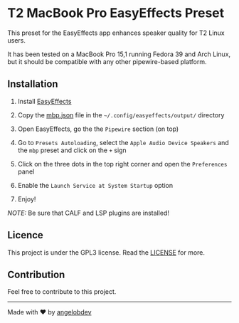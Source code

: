 # T2 MacBook Pro EasyEffects Preset

This preset for the EasyEffects app enhances speaker quality for T2 Linux users. 

It has been tested on a MacBook Pro 15,1 running Fedora 39 and Arch Linux, but it should be compatible with any other pipewire-based platform.

## Installation

1. Install [EasyEffects](https://github.com/wwmm/easyeffects)

2. Copy the [mbp.json](mbp.json) file in the `~/.config/easyeffects/output/` directory

3. Open EasyEffects, go the the `Pipewire` section (on top)

4. Go to `Presets Autoloading`, select the `Apple Audio Device Speakers` and the `mbp` preset and click on the `+` sign

5. Click on the three dots in the top right corner and open the `Preferences` panel

6. Enable the `Launch Service at System Startup` option

7. Enjoy!

*NOTE:* Be sure that CALF and LSP plugins are installed!

## Licence

This project is under the GPL3 license. Read the [LICENSE](LICENSE.md) for more.

## Contribution

Feel free to contribute to this project.

---

Made with ❤️ by [angelobdev](https://github.com/angelobdev)
